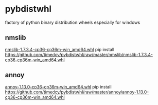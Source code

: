 # pybdistwhl
factory of python binary distribution wheels especially for windows

## nmslib
[nmslib-1.7.3.4-cp36-cp36m-win_amd64.whl](https://github.com/timedcy/pybdistwhl/raw/master/nmslib/nmslib-1.7.3.4-cp36-cp36m-win_amd64.whl) 
pip install https://github.com/timedcy/pybdistwhl/raw/master/nmslib/nmslib-1.7.3.4-cp36-cp36m-win_amd64.whl

## annoy
[annoy-1.13.0-cp36-cp36m-win_amd64.whl](https://github.com/timedcy/pybdistwhl/raw/master/annoy/annoy-1.13.0-cp36-cp36m-win_amd64.whl) 
pip install https://github.com/timedcy/pybdistwhl/raw/master/annoy/annoy-1.13.0-cp36-cp36m-win_amd64.whl


